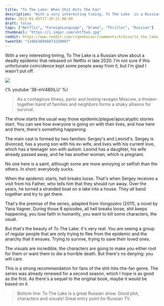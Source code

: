 ```yaml
---
title: "To The Lake: When Shit Hits The Fan"
description: "With a very interesting timing, To The Lake  is a Russian show about a deadly epidemic that released on Netflix in late 2020."
date: 2021-01-05T17:39:21-08:00
draft: false
tags: ["Netflix", "ForeignLanguage", "Drama", "Thriller", "Russian"]
thumbnail: "https://i.imgur.com/xhtfSxG.jpg"
reddit: https://www.reddit.com/r/geekosaur/comments/krdisa/to_the_lake_when_shit_hits_the_fan_geekosaur/
tweetId: "1346636060873220097"
---
```


With a very interesting timing, To The Lake  is a Russian show about a deadly epidemic that released on Netflix in late 2020. I'm not sure if this unfortunate coincidence kept some people away from it, but I'm glad I wasn't put off.

![](https://i.imgur.com/xhtfSxG.jpg)

<!--more-->

{% youtube '38-mV480iLU' %}

> As a contagious illness, panic and looting ravages Moscow, a thrown-together band of families and neighbors forms a shaky alliance for survival.

The show starts the usual way those epidemic/plague/apocalyptic stories start. You can see how everyone is going on with their lives, and how here and there, there's something happening.

The main cast is formed by two families: Sergey's and Leonid's. Sergey is divorced, has a young son with his ex-wife, and lives with his current love, which has a teenager son with autism. Leonid has a daughter, his wife already passed away, and he has another woman, which is pregnant.

No one here is a saint, although some are more annoying or selfish than the others. In short: everybody sucks.

When the epidemic starts, hell breaks loose. That's when Sergey receives a visit from his Father, who tells him that they should run away. Over the years, he turned a stranded boat on a lake into a house. They all band together and try to get there.

That's the premise of the series, adapted from Vongozero (2011), a novel by Yana Vagner. During those 8 episodes, all hell breaks loose, shit keeps happening, you lose faith in humanity, you want to kill some characters, the usual.

But that's the beauty of To The Lake: it's very real. You are seeing a group of regular people that are only trying to flee from the epidemic and the anarchy that it ensues. Trying to survive, trying to save their loved ones.

The visuals are incredible, the characters are going to make you either root for them or want them to die a horrible death. But there's no denying: you will care.

This is a strong recommendation for fans of the shit-hits-the-fan genre. The series was already renewed for a second season, which I hope is as good as the first. As there's a sequel to the original book, maybe it would be based on it.

> Bottom line: To The Lake is a great Russian show. Good plot, characters and visuals! Great entry point for Russian TV.

